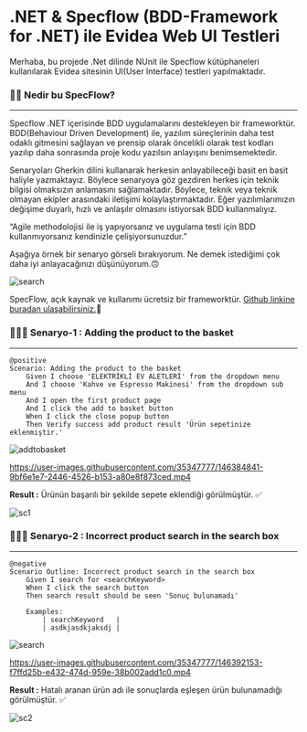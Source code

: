 #  .NET & Specflow (BDD-Framework for .NET) ile Evidea Web UI Testleri  

Merhaba, bu projede .Net dilinde NUnit ile Specflow kütüphaneleri kullanılarak Evidea sitesinin UI(User Interface) testleri yapılmaktadır.

### 👨‍💻 Nedir bu SpecFlow?  
---

Specflow .NET içerisinde BDD uygulamalarını destekleyen bir frameworktür. BDD(Behaviour Driven Development) ile, yazılım süreçlerinin daha test odaklı gitmesini sağlayan ve prensip olarak öncelikli olarak test kodları yazılıp daha sonrasında proje kodu yazılsın anlayışını benimsemektedir. 

Senaryoları Gherkin dilini kullanarak herkesin anlayabileceği basit en basit haliyle yazmaktayız. Böylece senaryoya göz gezdiren herkes için teknik bilgisi olmaksızın anlamasını sağlamaktadır. Böylece, teknik veya teknik olmayan ekipler arasındaki iletişimi kolaylaştırmaktadır. Eğer yazılımlarımızın değişime duyarlı, hızlı ve anlaşılır olmasını istiyorsak BDD kullanmalıyız.

“Agile methodolojisi ile iş yapıyorsanız ve uygulama testi için BDD kullanmıyorsanız kendinizle çelişiyorsunuzdur.”


Aşağıya örnek bir senaryo görseli bırakıyorum. Ne demek istediğimi çok daha iyi anlayacağınızı düşünüyorum.🙃

![search](https://user-images.githubusercontent.com/35347777/146364944-6b207c62-15ad-4eec-a280-e378dc6b7ee9.PNG)


SpecFlow, açık kaynak ve kullanımı ücretsiz bir frameworktür. [Github linkine buradan ulaşabilirsiniz.](https://github.com/SpecFlowOSS/SpecFlow)🙂


### 👨🏿‍💻 Senaryo-1 : Adding the product to the basket
---

```cucumber
@positive
Scenario: Adding the product to the basket
    Given I choose 'ELEKTRİKLİ EV ALETLERİ' from the dropdown menu
    And I choose 'Kahve ve Espresso Makinesi' from the dropdown sub menu
    And I open the first product page
    And I click the add to basket button
    When I click the close popup button
    Then Verify success add product result 'Ürün sepetinize eklenmiştir.'
```
 
![addtobasket](https://user-images.githubusercontent.com/35347777/146387742-813829f6-2840-4e56-9755-e1d58faaba27.gif)

https://user-images.githubusercontent.com/35347777/146384841-9bf6e1e7-2446-4526-b153-a80e8f873ced.mp4

**Result :** Ürünün başarılı bir şekilde sepete eklendiği görülmüştür. ✅

![sc1](https://user-images.githubusercontent.com/35347777/146396794-587f3e1d-dcdd-4d1d-ad8a-ecc701d506bc.PNG)

### 👨🏿‍💻 Senaryo-2 : Incorrect product search in the search box
---

```cucumber
@negative
Scenario Outline: Incorrect product search in the search box
    Given I search for <searchKeyword>
    When I click the search button
    Then search result should be seen 'Sonuç bulunamadı'

    Examples:
        | searchKeyword   |
        | asdkjasdkjaksdj |
```

![search](https://user-images.githubusercontent.com/35347777/146391693-21c32ac7-aaf9-4653-9277-bfcbb4e6a4ba.gif)

https://user-images.githubusercontent.com/35347777/146392153-f7ffd25b-e432-474d-959e-38b002add1c0.mp4

**Result :** Hatalı aranan ürün adı ile sonuçlarda eşleşen ürün bulunamadığı görülmüştür. ✅

![sc2](https://user-images.githubusercontent.com/35347777/146546609-2765447e-d97d-4386-8876-66c5e5c415c7.PNG)
